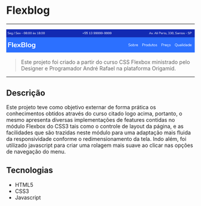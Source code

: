 # Flexblog
---
[![Foto do projeto](./img/flexblog.png)](https://www.google.com)
>Este projeto foi criado a partir do curso CSS Flexbox ministrado pelo Designer e Programador André Rafael na plataforma Origamid. 
---

## Descrição

Este projeto teve como objetivo externar de forma prática os conhecimentos obtidos através do curso citado logo acima, portanto, o mesmo apresenta diversas implementações de features contidas no módulo Flexbox do CSS3 tais como o controle de layout da página, e as facilidades que são trazidas neste módulo para uma adaptação mais fluida da responsividade conforme o redimensionamento da tela. Indo além, foi utilizado javascript para criar uma rolagem mais suave ao clicar nas opções de navegação do menu.

## Tecnologias 

- HTML5
- CSS3
- Javascript
